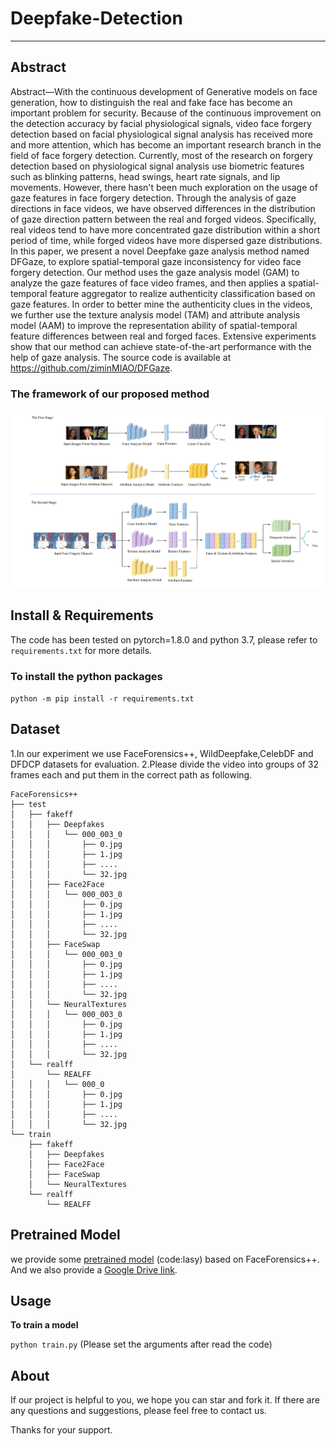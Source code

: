 # Deepfake-Detection
------------------

## Abstract
Abstract—With the continuous development of Generative models on face generation, how to distinguish the real and fake face has become an important problem for security. Because of the continuous improvement on the detection accuracy by facial physiological signals, video face forgery detection based on facial physiological signal analysis has received more and more attention, which has become an important research branch in the field of face forgery detection. Currently, most of the research on forgery detection based on physiological signal analysis use biometric features such as blinking patterns, head swings, heart rate signals, and lip movements. However, there hasn't been much exploration on the usage of gaze features in face forgery detection. Through the analysis of gaze directions in face videos, we have observed differences in the distribution of gaze direction pattern between the real and forged videos. Specifically, real videos tend to have more concentrated gaze distribution within a short period of time, while forged videos have more dispersed gaze distributions. In this paper, we present a novel Deepfake gaze analysis method named DFGaze, to explore spatial-temporal gaze inconsistency for video face forgery detection. Our method uses the gaze analysis model (GAM) to analyze the gaze features of face video frames, and then applies a spatial-temporal feature aggregator to realize authenticity classification based on gaze features. In order to better mine the authenticity clues in the videos, we further use the texture analysis model (TAM) and attribute analysis model (AAM) to improve the representation ability of spatial-temporal feature differences between real and forged faces. Extensive experiments show that our method can achieve state-of-the-art performance with the help of gaze analysis. The source code is available at https://github.com/ziminMIAO/DFGaze.

### The framework of our proposed method

![image](https://github.com/ziminMIAO/sunsun91/blob/main/model.png)


## Install & Requirements
The code has been tested on pytorch=1.8.0 and python 3.7, please refer to `requirements.txt` for more details.
### To install the python packages
`python -m pip install -r requirements.txt`


## Dataset
1.In our experiment we use FaceForensics++, WildDeepfake,CelebDF and DFDCP datasets for evaluation.
2.Please divide the video into groups of 32 frames each and put them in the correct path as following.

````
FaceForensics++
├── test
│   ├── fakeff
│   │   ├── Deepfakes
│   │   │   └── 000_003_0
│   │   │       ├── 0.jpg
│   │   │       ├── 1.jpg
│   │   │       ├── ....
│   │   │       └── 32.jpg
│   │   ├── Face2Face
│   │   │   └── 000_003_0
│   │   │       ├── 0.jpg
│   │   │       ├── 1.jpg
│   │   │       ├── ....
│   │   │       └── 32.jpg
│   │   ├── FaceSwap
│   │   │   └── 000_003_0
│   │   │       ├── 0.jpg
│   │   │       ├── 1.jpg
│   │   │       ├── ....
│   │   │       └── 32.jpg
│   │   └── NeuralTextures
│   │   │   └── 000_003_0
│   │   │       ├── 0.jpg
│   │   │       ├── 1.jpg
│   │   │       ├── ....
│   │   │       └── 32.jpg
│   └── realff
│       └── REALFF
│   │   │   └── 000_0
│   │   │       ├── 0.jpg
│   │   │       ├── 1.jpg
│   │   │       ├── ....
│   │   │       └── 32.jpg
└── train
    ├── fakeff
    │   ├── Deepfakes
    │   ├── Face2Face
    │   ├── FaceSwap
    │   └── NeuralTextures
    └── realff
        └── REALFF
````
## Pretrained Model
we provide some [pretrained model](https://pan.baidu.com/s/16HvIPHeEm8EF2KphnCOebw) (code:lasy) based on FaceForensics++. And we also provide a [Google Drive link](https://drive.google.com/drive/folders/10nCo5M-c9zhB8PBaWqzRwMq3ITqCd7am?usp=drive_link).


## Usage
**To train a model**

`python train.py`
(Please set the arguments after read the code)

## About
If our project is helpful to you, we hope you can star and fork it. If there are any questions and suggestions, please feel free to contact us.

Thanks for your support.
